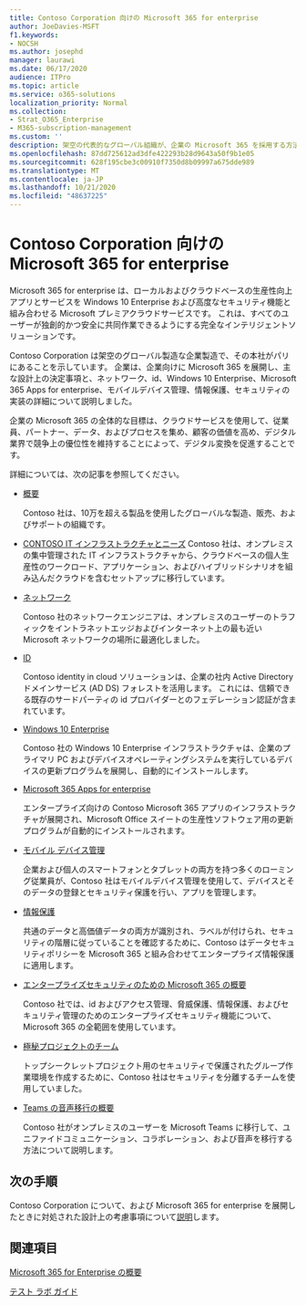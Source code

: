 ```yaml
---
title: Contoso Corporation 向けの Microsoft 365 for enterprise
author: JoeDavies-MSFT
f1.keywords:
- NOCSH
ms.author: josephd
manager: laurawi
ms.date: 06/17/2020
audience: ITPro
ms.topic: article
ms.service: o365-solutions
localization_priority: Normal
ms.collection:
- Strat_O365_Enterprise
- M365-subscription-management
ms.custom: ''
description: 架空の代表的なグローバル組織が、企業の Microsoft 365 を採用する方法。
ms.openlocfilehash: 87dd725612ad3dfe422293b28d9643a50f9b1e05
ms.sourcegitcommit: 628f195cbe3c00910f7350d8b09997a675dde989
ms.translationtype: MT
ms.contentlocale: ja-JP
ms.lasthandoff: 10/21/2020
ms.locfileid: "48637225"
---
```

# <a name="microsoft-365-for-enterprise-for-contoso-corporation"></a>Contoso Corporation 向けの Microsoft 365 for enterprise

Microsoft 365 for enterprise は、ローカルおよびクラウドベースの生産性向上アプリとサービスを Windows 10 Enterprise および高度なセキュリティ機能と組み合わせる Microsoft プレミアクラウドサービスです。 これは、すべてのユーザーが独創的かつ安全に共同作業できるようにする完全なインテリジェントソリューションです。

Contoso Corporation は架空のグローバル製造な企業製造で、その本社がパリにあることを示しています。 企業は、企業向けに Microsoft 365 を展開し、主な設計上の決定事項と、ネットワーク、id、Windows 10 Enterprise、Microsoft 365 Apps for enterprise、モバイルデバイス管理、情報保護、セキュリティの実装の詳細について説明しました。

企業の Microsoft 365 の全体的な目標は、クラウドサービスを使用して、従業員、パートナー、データ、およびプロセスを集め、顧客の価値を高め、デジタル業界で競争上の優位性を維持することによって、デジタル変換を促進することです。

詳細については、次の記事を参照してください。

- [概要](contoso-overview.md)

  Contoso 社は、10万を超える製品を使用したグローバルな製造、販売、およびサポートの組織です。

- [CONTOSO IT インフラストラクチャとニーズ](contoso-infra-needs.md) Contoso 社は、オンプレミスの集中管理された IT インフラストラクチャから、クラウドベースの個人生産性のワークロード、アプリケーション、およびハイブリッドシナリオを組み込んだクラウドを含むセットアップに移行しています。

- [ネットワーク](contoso-networking.md)

  Contoso 社のネットワークエンジニアは、オンプレミスのユーザーのトラフィックをイントラネットエッジおよびインターネット上の最も近い Microsoft ネットワークの場所に最適化しました。

- [ID](contoso-identity.md)

  Contoso identity in cloud ソリューションは、企業の社内 Active Directory ドメインサービス (AD DS) フォレストを活用します。 これには、信頼できる既存のサードパーティの id プロバイダーとのフェデレーション認証が含まれています。

- [Windows 10 Enterprise](contoso-win10.md)

  Contoso 社の Windows 10 Enterprise インフラストラクチャは、企業のプライマリ PC およびデバイスオペレーティングシステムを実行しているデバイスの更新プログラムを展開し、自動的にインストールします。

- [Microsoft 365 Apps for enterprise](contoso-o365pp.md)

  エンタープライズ向けの Contoso Microsoft 365 アプリのインフラストラクチャが展開され、Microsoft Office スイートの生産性ソフトウェア用の更新プログラムが自動的にインストールされます。

- [モバイル デバイス管理](contoso-mdm.md)

  企業および個人のスマートフォンとタブレットの両方を持つ多くのローミング従業員が、Contoso 社はモバイルデバイス管理を使用して、デバイスとそのデータの登録とセキュリティ保護を行い、アプリを管理します。

- [情報保護](contoso-info-protect.md)

  共通のデータと高価値データの両方が識別され、ラベルが付けられ、セキュリティの階層に従っていることを確認するために、Contoso はデータセキュリティポリシーを Microsoft 365 と組み合わせてエンタープライズ情報保護に適用します。

- [エンタープライズセキュリティのための Microsoft 365 の概要](contoso-security-summary.md)

  Contoso 社では、id およびアクセス管理、脅威保護、情報保護、およびセキュリティ管理のためのエンタープライズセキュリティ機能について、Microsoft 365 の全範囲を使用しています。

- [極秘プロジェクトのチーム](../solutions/contoso-team-for-top-secret-project.md)

  トップシークレットプロジェクト用のセキュリティで保護されたグループ作業環境を作成するために、Contoso 社はセキュリティを分離するチームを使用していました。

- [Teams の音声移行の概要](https://docs.microsoft.com/MicrosoftTeams/voice-case-study-overview)

  Contoso 社がオンプレミスのユーザーを Microsoft Teams に移行して、ユニファイドコミュニケーション、コラボレーション、および音声を移行する方法について説明します。

## <a name="next-step"></a>次の手順

Contoso Corporation について、および Microsoft 365 for enterprise を展開したときに対処された設計上の考慮事項について[説明](contoso-overview.md)します。


## <a name="see-also"></a>関連項目

[Microsoft 365 for Enterprise の概要](microsoft-365-overview.md)

[テスト ラボ ガイド](m365-enterprise-test-lab-guides.md)
